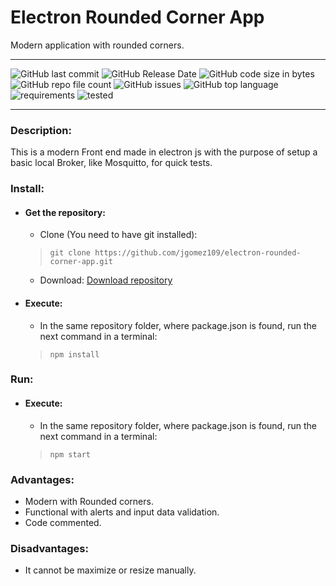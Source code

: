 # Electron Rounded Corner App
Modern application with rounded corners. 

<hr>

![GitHub last commit](https://img.shields.io/github/last-commit/jgomez109/electron-rounded-corner-app?logo=Github)
![GitHub Release Date](https://img.shields.io/github/release-date/jgomez109/electron-rounded-corner-app?logo=github)
![GitHub code size in bytes](https://img.shields.io/github/languages/code-size/jgomez109/electron-rounded-corner-app?logo=github)
![GitHub repo file count](https://img.shields.io/github/directory-file-count/jgomez109/electron-rounded-corner-app?logo=github)
![GitHub issues](https://img.shields.io/github/issues/jgomez109/electron-rounded-corner-app?logo=github)
![GitHub top language](https://img.shields.io/github/languages/top/jgomez109/electron-rounded-corner-app?logo=github)
![requirements](https://img.shields.io/badge/Requirements-Node%20js-green)
![tested](https://img.shields.io/badge/Tested-on%20Windows-brightgreen)

<hr>

### Description:
This is a modern Front end made in electron js with the purpose of setup a basic local Broker, like Mosquitto, for quick tests.

### Install:
+ #### Get the repository:
  - Clone (You need to have git installed):
  > ```git clone https://github.com/jgomez109/electron-rounded-corner-app.git ```
  - Download:
  [Download repository](https://github.com/jgomez109/electron-rounded-corner-app/archive/refs/heads/main.zip)

+ #### Execute:
  - In the same repository folder, where package.json is found, run the next command in a terminal: 
  > ```npm install```
  

### Run:
+ #### Execute:
  - In the same repository folder, where package.json is found, run the next command in a terminal: 
  > ```npm start```
  
### Advantages:
- Modern with Rounded corners.
- Functional with alerts and input data validation.
- Code commented.

### Disadvantages:
- It cannot be maximize or resize manually.
  
